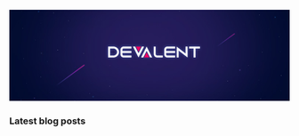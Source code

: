 <p align="center">
  <img src="https://github.com/Devalent/.github/blob/main/profile/header.jpeg?raw=true" alt="Devalent"/>
</p>

### Latest blog posts

<!-- BLOG-POST-LIST:START -->
<!-- BLOG-POST-LIST:END -->
